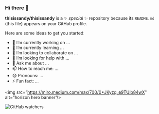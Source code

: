 ### Hi there 👋


**thisissandy/thisissandy** is a ✨ _special_ ✨ repository because its `README.md` (this file) appears on your GitHub profile.

Here are some ideas to get you started:

- 🔭 I’m currently working on ...
- 🌱 I’m currently learning ...
- 👯 I’m looking to collaborate on ...
- 🤔 I’m looking for help with ...
- 💬 Ask me about ...
- 📫 How to reach me: ...
- 😄 Pronouns: ...
- ⚡ Fun fact: ...

<img src=”https://miro.medium.com/max/700/0*JKyzq_e9TUlb84wX" alt=”horizon hero banner”/>

![GitHub watchers](https://img.shields.io/github/watchers/thisissandy/thisissandy?style=social)
